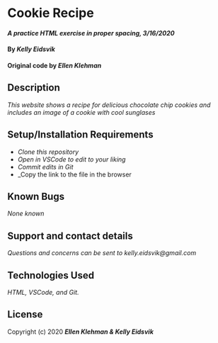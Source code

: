 


# Cookie Recipe

#### _A practice HTML exercise in proper spacing, 3/16/2020_

#### By _**Kelly Eidsvik**_ 
#### Original code by _**Ellen Klehman**_

## Description

_This website shows a recipe for delicious chocolate chip cookies and includes an image of a cookie with cool sunglases_

## Setup/Installation Requirements

* _Clone this repository_
* _Open in VSCode to edit to your liking_
* _Commit edits in Git_
* _Copy the link to the file in the browser

## Known Bugs

_None known_

## Support and contact details

_Questions and concerns can be sent to kelly.eidsvik@gmail.com_

## Technologies Used

_HTML, VSCode, and Git._

## License

Copyright (c) 2020 **_Ellen Klehman & Kelly Eidsvik_**
